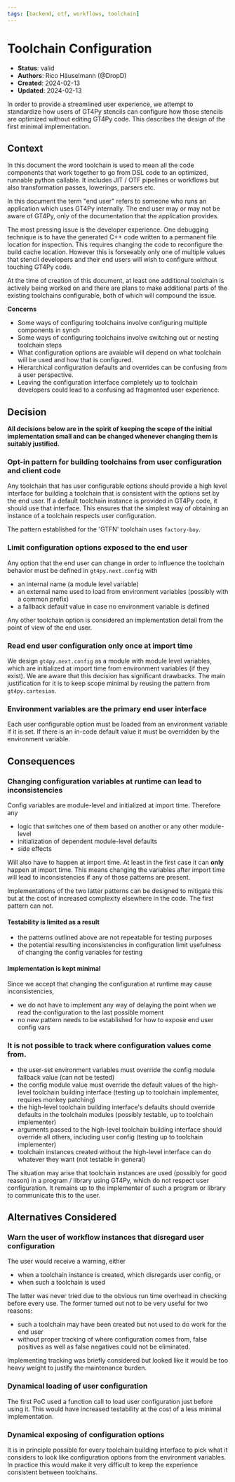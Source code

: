 ```yaml
---
tags: [backend, otf, workflows, toolchain]
---
```


# Toolchain Configuration

- **Status**: valid
- **Authors**: Rico Häuselmann (@DropD)
- **Created**: 2024-02-13
- **Updated**: 2024-02-13

In order to provide a streamlined user experience, we attempt to standardize how users of GT4Py stencils can configure how those stencils are optimized without editing GT4Py code. This describes the design of the first minimal implementation.

## Context

In this document the word toolchain is used to mean all the code components that work together to go from DSL code to an optimized, runnable python callable.
It includes JIT / OTF pipelines or workflows but also transformation passes, lowerings, parsers etc.

In this document the term "end user" refers to someone who runs an application which uses GT4Py internally. The end user may or may not be aware of GT4Py, only of the documentation that the application provides.

The most pressing issue is the developer experience. One debugging technique is to have the generated C++ code written to a permanent file location for inspection. This requires changing the code to reconfigure the build cache location. However this is forseeably only one of multiple values that stencil developers and their end users will wish to configure without touching GT4Py code.

At the time of creation of this document, at least one additional toolchain is actively being worked on and there are plans to make additional parts of the existing toolchains configurable, both of which will compound the issue.

**Concerns**

- Some ways of configuring toolchains involve configuring multiple components in synch
- Some ways of configuring toolchains involve switching out or nesting toolchain steps
- What configuration options are avaiable will depend on what toolchain will be used and how that is configured.
- Hierarchical configuration defaults and overrides can be confusing from a user perspective.
- Leaving the configuration interface completely up to toolchain developers could lead to a confusing ad fragmented user experience.

## Decision

**All decisions below are in the spirit of keeping the scope of the initial implementation small and can be changed whenever changing them is suitably justified.**

### Opt-in pattern for building toolchains from user configuration and client code

Any toolchain that has user configurable options should provide a high level interface for building a toolchain that is consistent with the options set by the end user. If a default toolchain instance is provided in GT4Py code, it should use that interface. This ensures that the simplest way of obtaining an instance of a toolchain respects user configuration.

The pattern established for the 'GTFN' toolchain uses `factory-boy`.

### Limit configuration options exposed to the end user

Any option that the end user can change in order to influence the toolchain behavior must be defined in `gt4py.next.config` with

- an internal name (a module level variable)
- an external name used to load from environment variables (possibly with a common prefix)
- a fallback default value in case no environment variable is defined

Any other toolchain option is considered an implementation detail from the point of view of the end user.

### Read end user configuration only once at import time

We design `gt4py.next.config` as a module with module level variables, which are initialized at import time from environment variables (if they exist).
We are aware that this decision has significant drawbacks. The main justification for it is to keep scope minimal by reusing the pattern from `gt4py.cartesian`.

### Environment variables are the primary end user interface

Each user configurable option must be loaded from an environment variable if it is set. If there is an in-code default value it must be overridden by the environment variable.

## Consequences

### Changing configuration variables at runtime can lead to inconsistencies

Config variables are module-level and initialized at import time. Therefore any

- logic that switches one of them based on another or any other module-level
- initialization of dependent module-level defaults
- side effects

Will also have to happen at import time. At least in the first case it can **only** happen at import time.
This means changing the variables after import time will lead to inconsistencies if any of those patterns are present.

Implementations of the two latter patterns can be designed to mitigate this but at the cost of increased complexity elsewhere in the code. The first pattern can not.

#### Testability is limited as a result

- the patterns outlined above are not repeatable for testing purposes
- the potential resulting inconsistencies in configuration limit usefulness of changing the config variables for testing

#### Implementation is kept minimal

Since we accept that changing the configuration at runtime may cause inconsistencies,

- we do not have to implement any way of delaying the point when we read the configuration to the last possible moment
- no new pattern needs to be established for how to expose end user config vars

### It is not possible to track where configuration values come from.

- the user-set environment variables must override the config module fallback value (can not be tested)
- the config module value must override the default values of the high-level toolchain building interface (testing up to toolchain implementer, requires monkey patching)
- the high-level toolchain building interface's defaults should override defaults in the toolchain modules (possibly testable, up to toolchain implementer)
- arguments passed to the high-level toolchain building interface should override all others, including user config (testing up to toolchain implementer)
- toolchain instances created without the high-level interface can do whatever they want (not testable in general)

The situation may arise that toolchain instances are used (possibly for good reason) in a program / library using GT4Py, which do not respect user configuration. It remains up to the implementer of such a program or library to communicate this to the user.

## Alternatives Considered

### Warn the user of workflow instances that disregard user configuration

The user would receive a warning, either

- when a toolchain instance is created, which disregards user config, or
- when such a toolchain is used

The latter was never tried due to the obvious run time overhead in checking before every use. The former turned out not to be very useful for two reasons:

- such a toolchain may have been created but not used to do work for the end user
- without proper tracking of where configuration comes from, false positives as well as false negatives could not be eliminated.

Implementing tracking was briefly considered but looked like it would be too heavy weight to justify the maintenance burden.

### Dynamical loading of user configuration

The first PoC used a function call to load user configuration just before using it. This would have increased testability at the cost of a less minimal implementation.

### Dynamical exposing of configuration options

It is in principle possible for every toolchain building interface to pick what it considers to look like configuration options from the environment variables. In practice this would make it very difficult to keep the experience consistent between toolchains.
